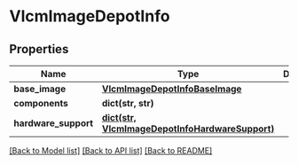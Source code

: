 # VlcmImageDepotInfo

## Properties
Name | Type | Description | Notes
------------ | ------------- | ------------- | -------------
**base_image** | [**VlcmImageDepotInfoBaseImage**](VlcmImageDepotInfoBaseImage.md) |  | [optional] 
**components** | **dict(str, str)** |  | [optional] 
**hardware_support** | [**dict(str, VlcmImageDepotInfoHardwareSupport)**](VlcmImageDepotInfoHardwareSupport.md) |  | [optional] 

[[Back to Model list]](../README.md#documentation-for-models) [[Back to API list]](../README.md#documentation-for-api-endpoints) [[Back to README]](../README.md)

